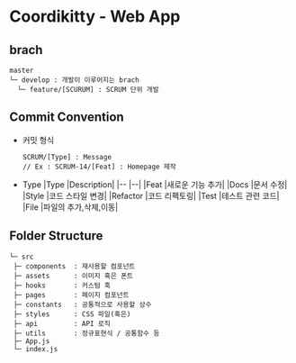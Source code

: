 # Coordikitty - Web App

## brach
```text
master
└─ develop : 개발이 이루어지는 brach
  └─ feature/[SCURUM] : SCRUM 단위 개발
```



## Commit Convention
- 커밋 형식
  ```
  SCRUM/[Type] : Message
  // Ex : SCRUM-14/[Feat] : Homepage 제작
  ```
- Type
  |Type     |Description|
  |--       |--|
  |Feat     |새로운 기능 추가|
  |Docs     |문서 수정|
  |Style    |코드 스타일 변경|
  |Refactor |코드 리펙토링|
  |Test     |테스트 관련 코드|
  |File     |파일의 추가,삭제,이동|



## Folder Structure
```text
└─ src
 ├─ components  : 재사용할 컴포넌트
 ├─ assets      : 이미지 혹은 폰트
 ├─ hooks       : 커스텀 훅
 ├─ pages       : 페이지 컴포넌트
 ├─ constants   : 공통적으로 사용할 상수
 ├─ styles      : CSS 파일(혹은)
 ├─ api         : API 로직
 ├─ utils       : 정규표현식 / 공통함수 등
 ├─ App.js
 └─ index.js
```
